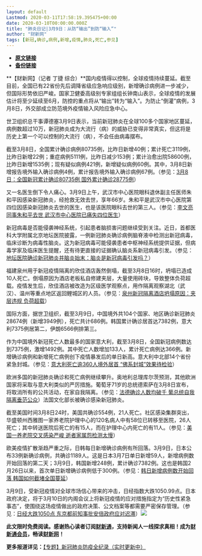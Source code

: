 ```yaml
---
layout: default
Lastmod: 2020-03-11T17:58:19.395475+00:00
date: 2020-03-10T00:00:00.000Z
title: "肺炎日记|3月9日：从防“输出”到防“输入”"
author: "财新网"
tags: [新冠,确诊,病例,新增,疫情,肺炎,死亡,参见]
---
```


* [**原文链接**](http://www.caixin.com/2020-03-10/101526178.html)
* [**备份链接**](http://archive.ph/EUntB)


**【财新网】（记者 丁捷 综合）**国内疫情得以控制，全球疫情持续蔓延。截至目前，全国已有22省份先后调降省级应急响应级别，新增确诊病例进一步减少，但国际形势依旧严峻。国家卫健委高级别专家组组长钟南山表示，全球疫情的发展估计将至少延续至6月，防控的重点将从“输出”转为“输入”。为防止“倒灌”病例，3月8日，外交部成立防范境外疫情输入风险应急中心。

世卫组织总干事谭德塞3月9日表示，当前新冠肺炎在全球100多个国家地区蔓延，病例数超过10万，新冠肺炎成为大流行（病）的威胁已变得非常真实，但这将是历史上第一个可以控制的大流行（病），不会任由病毒摆布。

截至3月8日，全国累计确诊病例80735例，比昨日新增40例；累计死亡3119例，比昨日新增22例；重症病例5111例，比昨日减少153例；累计治愈出院58600例，比昨日新增1535例；现有疑似病例421例，新增疑似病例60例。其中，3月8日新增报告境外输入确诊病例4例，累计报告境外输入确诊病例67例。（参见：[3月8日：全国新冠累计确诊80735例 国外累计确诊28775例](http://www.caixin.com/2020-03-09/101525707.html)）

又一名医生倒下令人痛心。3月9日上午，武汉市中心医院眼科退休副主任医师朱和平因感染新冠肺炎，经抢救无效去世，享年66岁。朱和平是武汉市中心医院第四位因感染新冠肺炎去世的医生，也是该医院眼科去世的第三人。（参见：[李文亮同事朱和平去世 武汉市中心医院已痛失四位医生](http://china.caixin.com/2020-03-09/101525838.html)）

新冠病毒是否能侵袭神经系统，引起患者脑损害问题继续受到关注。近日，首都医科大学附属北京地坛医院披露，一例新冠肺炎确诊病例脑脊液中检测出新冠病毒，临床诊断为病毒性脑炎。这为新冠病毒可能侵袭患者中枢神经系统提供证据，但病毒学家及临床医生提醒，还有待更直接的证据确认脑炎系新冠病毒引发。（参见：[地坛医院确诊新冠肺炎并脑炎始末：脑炎是新冠病毒引发吗？](http://www.caixin.com/2020-03-09/101525699.html)）

福建泉州用于新冠疫情隔离的欣佳酒店轰然倒塌，截至3月8日16时，坍塌已造成10人死亡。倒塌原因为酒店老板私自修建夹层，大量使用砖块，导致整体负荷超载。疫情发生后，欣佳酒店被改造为区级医学观察点，用作隔离观察湖北（武汉）、温州等重点地区返回鲤城区的人员。（参见：[泉州新冠隔离酒店坍塌原因：夹层违规 负荷超载](http://china.caixin.com/2020-03-09/101525791.html)）

国际方面，据世卫组织，截至3月9日，中国境外共104个国家、地区确诊新冠肺炎28674例（新增3949例），死亡共计686例。韩国累计确诊居首达7382例，意大利7375例居第二，伊朗6566例排第三。

作为中国境外新冠死亡人数最多的国家意大利，截至3月8日，全国新冠病例数达到7375例，激增1492例。其中死亡人数增加133人，累计死亡病例达366例。新增确诊病例和新增死亡病例创下疫情暴发后的单日新高。意大利中北部14个省份紧急封城。（参见：[意大利死亡逾360人境外居首 “佛系封城”效果待检验](http://international.caixin.com/2020-03-09/101525786.html)）

欧洲多国的新冠肺炎确诊和死亡病例继续攀升。奥地利总理库尔茨预测，其他欧洲国家将采取与意大利类似的严厉措施。葡萄牙71岁的总统德索萨在3月8日宣布，将取消所有的公共活动，在家自我隔离。（参见：[法德确诊人数均破千 葡总统自我隔离垂范公众](http://international.caixin.com/2020-03-09/101525870.html)）法国文化部长被确诊感染新冠肺炎。

截至美国时间3月8日24时，美国共确诊554例，21人死亡。社区感染集群突出，华盛顿州西雅图一家养老院护理中心的120名病人中有58位已转移至医院，26人死亡；其中转送医院后死亡的有15人，而在护理中心内死亡的有11人。（参见：[美国一养老院交叉感染严峻 逝者家属怨检测太慢](http://international.caixin.com/2020-03-09/101525981.html)）

欧美疫情扩散渐趋严重之际，日韩每日新增确诊病例有所回落。3月9日，日本公布33例新确诊病例，共确诊1189人。这是日本3月7日单日新增59人，新增病例数开始回落的第二天；3月9日，韩国新增248例，累计确诊7382例。这也是韩国2月26日以来，首次单日新增确诊病例低于300例。（参见：[韩日新增病例数开始回落 韩国如何截堵全国蔓延](http://international.caixin.com/2020-03-09/101525950.html)）

3月9日，受新冠疫情对全球市场信心带来的冲击，日经指数大跌1050.99点。日本政府决定，将于3月10日的内阁会议上将新冠疫情的应对措施指定为“历史性紧急事态”，使围绕这场疫情做出的政府决策、公文档案等都需要严密保存管理。（参见：[日经大跌1050点 东京都前知事批安倍政府应对迟滞](http://international.caixin.com/2020-03-09/101526005.html)）[![](/images/post/d02a42d9cb3dec9320e5f550278911c7.ico)](http://www.caixin.com/2020-03-10/101526178.html)

**此文限时免费阅读。感谢热心读者订阅[财新通](http://mall.caixin.com/mall/web/product/product.html?id=733&originReferrer=appfree&channelSource=appfree)，支持新闻人一线探求真相！成为[财新通会员](http://mall.caixin.com/mall/web/list/list.html?type=127&originReferrer=appfree&channelSource=appfree)，畅读[财新网](https://datayi.cn/1lnZaaidYRRn)！**

**更多报道详见：**[【专题】新冠肺炎防疫全纪录（实时更新中）](http://m.app.caixin.com/m_topic_detail/1473.html)

